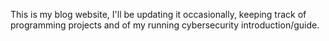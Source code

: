 This is my blog website, I'll be updating it occasionally, keeping track of programming projects and of my running cybersecurity introduction/guide.
